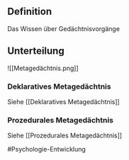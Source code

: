 ## Definition
Das Wissen über Gedächtnisvorgänge

## Unterteilung
![[Metagedächtnis.png]]

### Deklaratives Metagedächtnis
Siehe [[Deklaratives Metagedächtnis]]

### Prozedurales Metagedächtnis
Siehe [[Prozedurales Metagedächtnis]]

#Psychologie-Entwicklung 